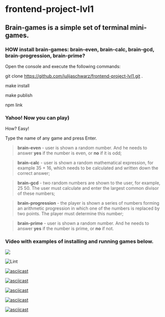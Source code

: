 # frontend-project-lvl1

## Brain-games is a simple set of terminal mini-games.

### HOW install brain-games: brain-even, brain-calc, brain-gcd, brain-progression, brain-prime?

Open the console and execute the following commands:

git clone https://github.com/julijaschwarz/frontend-project-lvl1.git .

make install

make publish

npm link

### Yahoo! Now you can play)

How? Easy!

Type the name of any game and press Enter.

> **brain-even** - user is shown a random number. And he needs to answer **yes** if the number is even, or **no** if it is odd;

> **brain-calс** - user is shown a random mathematical expression, for example 35 + 16, which needs to be calculated and written down the correct answer;

> **brain-gcd** - two random numbers are shown to the user, for example, 25 50. The user must calculate and enter the largest common divisor of these numbers;

> **brain-progression** - the player is shown a series of numbers forming an arithmetic progression in which one of the numbers is replaced by two points. The player must determine this number;

> **brain-prime** - user is shown a random number. And he needs to answer **yes** if the number is prime, or **no** if not.

### Video with examples of installing and running games below.


<a href="https://codeclimate.com/github/julijaschwarz/frontend-project-lvl1/maintainability"><img src="https://api.codeclimate.com/v1/badges/3c260d4b1e56da011840/maintainability" /></a>

![Lint](https://github.com/julijaschwarz/frontend-project-lvl1/workflows/Lint/badge.svg?branch=master)

[![asciicast](https://asciinema.org/a/fJX4Cso45aW6UFv1a4nJoQIiy.svg)](https://asciinema.org/a/fJX4Cso45aW6UFv1a4nJoQIiy)

[![asciicast](https://asciinema.org/a/S2KEkwRFngx5PyWMcDZ069dg5.svg)](https://asciinema.org/a/S2KEkwRFngx5PyWMcDZ069dg5)

[![asciicast](https://asciinema.org/a/4gEv82bOr56hUm4TFgDltIT9P.svg)](https://asciinema.org/a/4gEv82bOr56hUm4TFgDltIT9P)

[![asciicast](https://asciinema.org/a/b1cclrAaNRQgblwsl9lMcNgDJ.svg)](https://asciinema.org/a/b1cclrAaNRQgblwsl9lMcNgDJ)

[![asciicast](https://asciinema.org/a/ZOez5X2uEzuWdcTGyuLNl2M7v.svg)](https://asciinema.org/a/ZOez5X2uEzuWdcTGyuLNl2M7v)